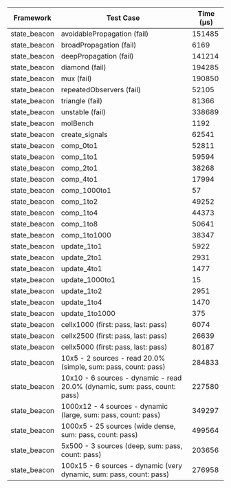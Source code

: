 | Framework | Test Case | Time (μs) |
| --- | --- | --- |
| state_beacon | avoidablePropagation (fail) | 151485 |
| state_beacon | broadPropagation (fail) | 6169 |
| state_beacon | deepPropagation (fail) | 141214 |
| state_beacon | diamond (fail) | 194285 |
| state_beacon | mux (fail) | 190850 |
| state_beacon | repeatedObservers (fail) | 52105 |
| state_beacon | triangle (fail) | 81366 |
| state_beacon | unstable (fail) | 338689 |
| state_beacon | molBench | 1192 |
| state_beacon | create_signals | 62541 |
| state_beacon | comp_0to1 | 52811 |
| state_beacon | comp_1to1 | 59594 |
| state_beacon | comp_2to1 | 38268 |
| state_beacon | comp_4to1 | 17994 |
| state_beacon | comp_1000to1 | 57 |
| state_beacon | comp_1to2 | 49252 |
| state_beacon | comp_1to4 | 44373 |
| state_beacon | comp_1to8 | 50641 |
| state_beacon | comp_1to1000 | 38347 |
| state_beacon | update_1to1 | 5922 |
| state_beacon | update_2to1 | 2931 |
| state_beacon | update_4to1 | 1477 |
| state_beacon | update_1000to1 | 15 |
| state_beacon | update_1to2 | 2951 |
| state_beacon | update_1to4 | 1470 |
| state_beacon | update_1to1000 | 375 |
| state_beacon | cellx1000 (first: pass, last: pass) | 6074 |
| state_beacon | cellx2500 (first: pass, last: pass) | 26639 |
| state_beacon | cellx5000 (first: pass, last: pass) | 80187 |
| state_beacon | 10x5 - 2 sources - read 20.0% (simple, sum: pass, count: pass) | 284833 |
| state_beacon | 10x10 - 6 sources - dynamic - read 20.0% (dynamic, sum: pass, count: pass) | 227580 |
| state_beacon | 1000x12 - 4 sources - dynamic (large, sum: pass, count: pass) | 349297 |
| state_beacon | 1000x5 - 25 sources (wide dense, sum: pass, count: pass) | 499564 |
| state_beacon | 5x500 - 3 sources (deep, sum: pass, count: pass) | 203656 |
| state_beacon | 100x15 - 6 sources - dynamic (very dynamic, sum: pass, count: pass) | 276958 |
